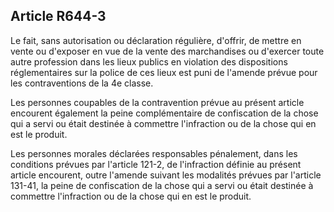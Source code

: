 Article R644-3
----
Le fait, sans autorisation ou déclaration régulière, d'offrir, de mettre en
vente ou d'exposer en vue de la vente des marchandises ou d'exercer toute autre
profession dans les lieux publics en violation des dispositions réglementaires
sur la police de ces lieux est puni de l'amende prévue pour les contraventions
de la 4e classe.

Les personnes coupables de la contravention prévue au présent article encourent
également la peine complémentaire de confiscation de la chose qui a servi ou
était destinée à commettre l'infraction ou de la chose qui en est le produit.

Les personnes morales déclarées responsables pénalement, dans les conditions
prévues par l'article 121-2, de l'infraction définie au présent article
encourent, outre l'amende suivant les modalités prévues par l'article 131-41, la
peine de confiscation de la chose qui a servi ou était destinée à commettre
l'infraction ou de la chose qui en est le produit.
